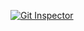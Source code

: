 [![Git Inspector](https://github.com/Kumararun1999/projectmain/actions/workflows/gitinspector.yml/badge.svg)](https://github.com/Kumararun1999/projectmain/actions/workflows/gitinspector.yml)
